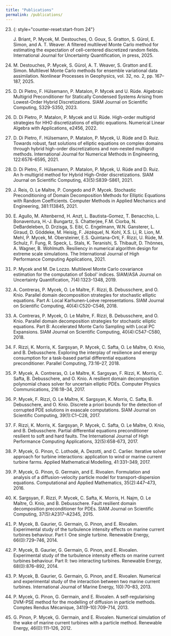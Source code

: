 ```yaml
---
title: "Publications"
permalink: /publications/
---
```


<div class="publi" markdown="1">

23. {: style="counter-reset:start-from 24"}

    J. Briant, P. Mycek, M. Destouches, O. Goux, S. Gratton, S. Gürol, E. Simon, and A. T. Weaver. A filtered multilevel Monte Carlo method for estimating the expectation of cell-centered discretized random fields. International Journal for Uncertainty Quantification, in press, 2025.
    [<i class="ai ai-doi ai-lg"></i>](https://doi.org/10.1615/Int.J.UncertaintyQuantification.2025057754) 
    [<i class="far fa-file-pdf fa-lg"></i>](https://arxiv.org/pdf/2311.06069)


22. <!-- -->

    M. Destouches, P. Mycek, S. Gürol, A. T. Weaver, S. Gratton and E. Simon. Multilevel Monte Carlo methods for ensemble variational data assimilation. Nonlinear Processes in Geophysics, vol. 32, no. 2, pp. 167–187, 2025.
    [<i class="ai ai-doi ai-lg"></i>](https://doi.org/10.5194/npg-32-167-2025) 
    [<i class="far fa-file-pdf fa-lg"></i>](https://npg.copernicus.org/articles/32/167/2025/npg-32-167-2025.pdf)

21. <!-- -->

    D. Di Pietro, F. Hülsemann, P. Matalon, P. Mycek and U. Rüde. Algebraic Multigrid Preconditioner for Statically Condensed Systems Arising from Lowest-Order Hybrid Discretizations. SIAM Journal on Scientific Computing, S329-S350, 2023. 
    [<i class="ai ai-doi ai-lg"></i>](https://doi.org/10.1137/21M1429849) 
    [<i class="far fa-file-pdf fa-lg"></i>](https://hal.science/hal-03272468v2/document)

20. <!-- -->

    D. Di Pietro, P. Matalon, P. Mycek and U. Rüde. High-order multigrid strategies for HHO discretizations of elliptic equations. Numerical Linear Algebra with Applications, e2456, 2022. 
    [<i class="ai ai-doi ai-lg"></i>](https://doi.org/10.1002/nla.2456) 
    [<i class="far fa-file-pdf fa-lg"></i>](https://hal.archives-ouvertes.fr/hal-03531293/document)


19. <!-- -->

    D. Di Pietro, F. Hülsemann, P. Matalon, P. Mycek, U. Rüde and D. Ruiz. Towards robust, fast solutions of elliptic equations on complex domains through hybrid high-order discretizations and non-nested multigrid methods. International Journal for Numerical Methods in Engineering, 122:6576-6595, 2021. 
    [<i class="ai ai-doi ai-lg"></i>](https://doi.org/10.1002/nme.6803) 
    [<i class="far fa-file-pdf fa-lg"></i>](https://hal.archives-ouvertes.fr/hal-03163476v2/document)

18. <!-- -->

    D. Di Pietro, F. Hülsemann, P. Matalon, P. Mycek, U. Rüde and D. Ruiz. An h-multigrid method for Hybrid High-Order discretizations. SIAM Journal on Scientific Computing, 43(5):S839-S861, 2021. 
    [<i class="ai ai-doi ai-lg"></i>](https://doi.org/10.1137/20M1342471) 
    [<i class="far fa-file-pdf fa-lg"></i>](https://hal.archives-ouvertes.fr/hal-02434411v3/document)

17. <!-- -->

    J. Reis, O. Le Maître, P. Congedo and P. Mycek. Stochastic Preconditioning of Domain Decomposition Methods for Elliptic Equations with Random Coefficients. Computer Methods in Applied Mechanics and Engineering, 381:113845, 2021. 
    [<i class="ai ai-doi ai-lg"></i>](https://doi.org/10.1016/j.cma.2021.113845) 
    [<i class="far fa-file-pdf fa-lg"></i>](https://hal.inria.fr/hal-03201297/document)

16. <!-- -->

    E. Agullo, M. Altenbernd, H. Anzt, L. Bautista-Gomez, T. Benacchio, L. Bonaventura, H.-J. Bungartz, S. Chatterjee, F.M. Ciorba, N. DeBardeleben, D. Drzisga, S. Eibl, C. Engelmann, W.N. Gansterer, L. Giraud, D. Göddeke, M. Heisig, F. Jézéquel, N. Kohl, X.S. Li, R. Lion, M. Mehl, P. Mycek, M. Obersteiner, E.S. Quintana-Ortí, F. Rizzi, U. Rüde, M. Schulz, F. Fung, R. Speck, L. Stals, K. Teranishi, S. Thibault, D. Thönnes, A. Wagner, B. Wohlmuth. Resiliency in numerical algorithm design for extreme scale simulations. The International Journal of High Performance Computing Applications, 2021.
    [<i class="ai ai-doi ai-lg"></i>](https://doi.org/10.1177/10943420211055188) 
    [<i class="far fa-file-pdf fa-lg"></i>](https://arxiv.org/pdf/2010.13342)

15. <!-- -->

    P. Mycek and M. De Lozzo. Multilevel Monte Carlo covariance estimation for the computation of Sobol' indices. SIAM/ASA Journal on Uncertainty Quantification, 7(4):1323-1348, 2019. 
    [<i class="ai ai-doi ai-lg"></i>](https://doi.org/10.1137/18M1216389) 
    [<i class="far fa-file-pdf fa-lg"></i>](https://cerfacs.fr/wp-content/uploads/2018/09/TR-PA-18-128.pdf)

14. <!-- -->

    A. Contreras, P. Mycek, O. Le Maître, F. Rizzi, B. Debusschere, and O. Knio. Parallel domain decomposition strategies for stochastic elliptic equations. Part A: Local Karhunen-Loève representations. SIAM Journal on Scientific Computing, 40(4):C520-C546, 2018. 
    [<i class="ai ai-doi ai-lg"></i>](https://doi.org/10.1137/17M1132185) 
    [<i class="far fa-file-pdf fa-lg"></i>](https://perso.limsi.fr/olm/archives/paper_DDA.pdf)

13. <!-- -->

    A. Contreras, P. Mycek, O. Le Maître, F. Rizzi, B. Debusschere, and O. Knio. Parallel domain decomposition strategies for stochastic elliptic equations. Part B: Accelerated Monte Carlo Sampling with Local PC Expansions. SIAM Journal on Scientific Computing, 40(4):C547-C580, 2018. 
    [<i class="ai ai-doi ai-lg"></i>](https://doi.org/10.1137/17M1132197) 
    [<i class="far fa-file-pdf fa-lg"></i>](https://perso.limsi.fr/olm/archives/paper_DDB.pdf)

12. <!-- -->

    F. Rizzi, K. Morris, K. Sargsyan, P. Mycek, C. Safta, O. Le Maître, O. Knio, and B. Debusschere. Exploring the interplay of resilience and energy consumption for a task-based partial differential equations preconditioner. Parallel Computing, 73:16–27, 2018. 
    [<i class="ai ai-doi ai-lg"></i>](https://doi.org/10.1016/j.parco.2017.05.005) 
    [<i class="far fa-file-pdf fa-lg"></i>](https://perso.limsi.fr/olm/archives/exa_ParCo.pdf)

11. <!-- -->

    P. Mycek, A. Contreras, O. Le Maître, K. Sargsyan, F. Rizzi, K. Morris, C. Safta, B. Debusschere, and O. Knio. A resilient domain decomposition polynomial chaos solver for uncertain elliptic PDEs. Computer Physics Communications, 216:18–34, 2017. 
    [<i class="ai ai-doi ai-lg"></i>](https://doi.org/10.1016/j.cpc.2017.02.015) 
    [<i class="far fa-file-pdf fa-lg"></i>](https://perso.limsi.fr/olm/archives/resilience_uq.pdf)

10. <!-- -->

    P. Mycek, F. Rizzi, O. Le Maître, K. Sargsyan, K. Morris, C. Safta, B. Debusschere, and O. Knio. Discrete a priori bounds for the detection of corrupted PDE solutions in exascale computations. SIAM Journal on Scientific Computing, 39(1):C1–C28, 2017. 
    [<i class="ai ai-doi ai-lg"></i>](https://doi.org/10.1137/15M1051786) 
    [<i class="far fa-file-pdf fa-lg"></i>](https://perso.limsi.fr/olm/archives/resilience_bounds.pdf)

9. <!-- -->

    F. Rizzi, K. Morris, K. Sargsyan, P. Mycek, C. Safta, O. Le Maître, O. Knio, and B. Debusschere. Partial differential equations preconditioner resilient to soft and hard faults. The International Journal of High Performance Computing Applications, 32(5):658-673, 2017. 
    [<i class="ai ai-doi ai-lg"></i>](https://doi.org/10.1177%2F1094342016684975)

8. <!-- -->

    P. Mycek, G. Pinon, C. Lothodé, A. Dezotti, and C. Carlier. Iterative solver approach for turbine interactions: application to wind or marine current turbine farms. Applied Mathematical Modelling, 41:331–349, 2017. 
    [<i class="ai ai-doi ai-lg"></i>](https://doi.org/10.1016/j.apm.2016.08.027)

7. <!-- -->

    P. Mycek, G. Pinon, G. Germain, and E. Rivoalen. Formulation and analysis of a diffusion-velocity particle model for transport-dispersion equations. Computational and Applied Mathematics, 35(2):447–473, 2016. 
    [<i class="ai ai-doi ai-lg"></i>](https://doi.org/10.1007/s40314-014-0200-5) 
    [<i class="far fa-file-pdf fa-lg"></i>](https://hal.archives-ouvertes.fr/hal-01087854/document)

6. <!-- -->

    K. Sargsyan, F. Rizzi, P. Mycek, C. Safta, K. Morris, H. Najm, O. Le Maître, O. Knio, and B. Debusschere. Fault resilient domain decomposition preconditioner for PDEs. SIAM Journal on Scientific Computing, 37(5):A2317–A2345, 2015. 
    [<i class="ai ai-doi ai-lg"></i>](https://doi.org/10.1137/15M1014474) 
    [<i class="far fa-file-pdf fa-lg"></i>](https://perso.limsi.fr/olm/archives/resilience_fault.pdf)

5. <!-- -->

    P. Mycek, B. Gaurier, G. Germain, G. Pinon, and E. Rivoalen. Experimental study of the turbulence intensity effects on marine current turbines behaviour. Part I: One single turbine. Renewable Energy, 66(0):729–746, 2014. 
    [<i class="ai ai-doi ai-lg"></i>](https://doi.org/10.1137/15M1014474) 
    [<i class="far fa-file-pdf fa-lg"></i>](https://archimer.ifremer.fr/doc/00175/28647/27171.pdf)

4. <!-- -->

    P. Mycek, B. Gaurier, G. Germain, G. Pinon, and E. Rivoalen. Experimental study of the turbulence intensity effects on marine current turbines behaviour. Part II: two interacting turbines. Renewable Energy, 68(0):876–892, 2014. 
    [<i class="ai ai-doi ai-lg"></i>](https://doi.org/10.1016/j.renene.2013.12.048) 
    [<i class="far fa-file-pdf fa-lg"></i>](https://archimer.ifremer.fr/doc/00175/28644/27110.pdf)

3. <!-- -->
    P. Mycek, B. Gaurier, G. Germain, G. Pinon, and E. Rivoalen. Numerical and experimental study of the interaction between two marine current turbines. International Journal of Marine Energy, 1(0):70–83, 2013. 
    [<i class="ai ai-doi ai-lg"></i>](https://doi.org/10.1016/j.ijome.2013.05.007) 
    [<i class="far fa-file-pdf fa-lg"></i>](https://archimer.ifremer.fr/doc/00170/28165/26427.pdf)

2. <!-- -->

    P. Mycek, G. Pinon, G. Germain, and E. Rivoalen. A self-regularising DVM-PSE method for the modelling of diffusion in particle methods. Comptes Rendus Mécanique, 341(9–10):709–714, 2013. 
    [<i class="ai ai-doi ai-lg"></i>](https://doi.org/10.1016/j.crme.2013.08.002) 
    [<i class="far fa-file-pdf fa-lg"></i>](https://archimer.ifremer.fr/doc/00159/27006/25254.pdf)

1. <!-- -->

    G. Pinon, P. Mycek, G. Germain, and E. Rivoalen. Numerical simulation of the wake of marine current turbines with a particle method. Renewable Energy, 46(0):111–126, 2012. 
    [<i class="ai ai-doi ai-lg"></i>](https://doi.org/10.1016/j.renene.2012.03.037) 
    [<i class="far fa-file-pdf fa-lg"></i>](https://archimer.ifremer.fr/doc/00087/19853/17616.pdf)

</div>
